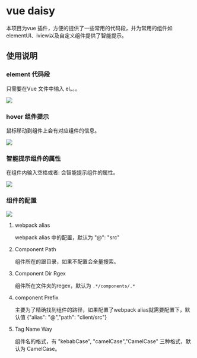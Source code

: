 # vue daisy

本项目为vue 插件，方便的提供了一些常用的代码段，并为常用的组件如elementUI、iview以及自定义组件提供了智能提示。


## 使用说明



### element 代码段
只需要在Vue 文件中输入 el。。。

![](https://pic.imgdb.cn/item/62c285b15be16ec74a048b1e.gif)

### hover 组件提示
鼠标移动到组件上会有对应组件的信息。

![](https://pic.imgdb.cn/item/62c285c55be16ec74a04a2cc.gif)

### 智能提示组件的属性
在组件内输入空格或者: 会智能提示组件的属性。

![](https://pic.imgdb.cn/item/62c285ad5be16ec74a04860d.gif)


### 组件的配置

![](https://pic.imgdb.cn/item/62c286125be16ec74a050087.png)

1. webpack alias

   webpack alias 中的配置，默认为  "@": "src"
2. Component Path

   组件所在的跟目录，如果不配置会全量搜索。
3. Component Dir Rgex

   组件所在文件夹的regex，默认为 `.*/components/.*`
1. component Prefix

   主要为了精确找到组件的路径，如果配置了webpack alias就需要配置下，默认值  {"alias": "@","path": "client/src"}

1. Tag Name Way

   组件名的格式，有 "kebabCase", "camelCase","CamelCase" 三种格式，默认为 CamelCase。


